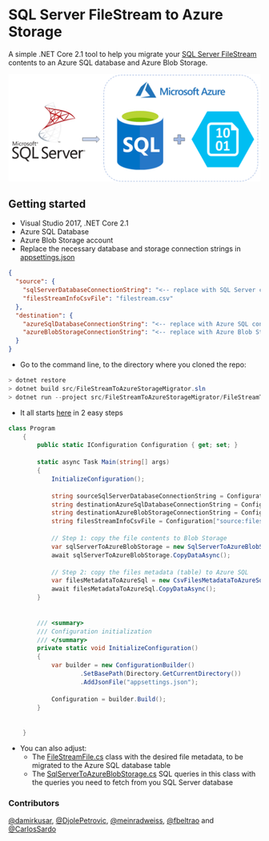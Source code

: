 # SQL Server FileStream to Azure Storage
A simple .NET Core 2.1 tool to help you migrate your [SQL Server FileStream](https://docs.microsoft.com/en-us/sql/relational-databases/blob/filestream-sql-server?view=sql-server-2017) contents to an Azure SQL database and Azure Blob Storage.

![](./images/sql-filestream-to-storage-migration.png "SQL Server FileStream to Azure Storage")

## Getting started
- Visual Studio 2017, .NET Core 2.1
- Azure SQL Database
- Azure Blob Storage account
- Replace the necessary database and storage connection strings in [appsettings.json](src/FileStreamToAzureStorageMigrator/appsettings.json)

```json
{
  "source": {
    "sqlServerDatabaseConnectionString": "<-- replace with SQL Server connection string -->",
    "filesStreamInfoCsvFile": "filestream.csv"
  },
  "destination": {
    "azureSqlDatabaseConnectionString": "<-- replace with Azure SQL connection string -->",
    "azureBlobStorageConnectionString": "<-- replace with Azure Blob Storage connection string -->"
  }
}
```
- Go to the command line, to the directory where you cloned the repo:
```csharp
> dotnet restore
> dotnet build src/FileStreamToAzureStorageMigrator.sln
> dotnet run --project src/FileStreamToAzureStorageMigrator/FileStreamToAzureStorageMigrator.csproj
```

- It all starts [here](/src/FileStreamToAzureStorageMigrator/Program.cs) in 2 easy steps
```csharp
class Program
    {
        public static IConfiguration Configuration { get; set; }
       
        static async Task Main(string[] args)
        {
            InitializeConfiguration();

            string sourceSqlServerDatabaseConnectionString = Configuration["source:sqlServerDatabaseConnectionString"];
            string destinationAzureSqlDatabaseConnectionString = Configuration["destination:azureSqlDatabaseConnectionString"];
            string destinationAzureBlobStorageConnectionString = Configuration["destination:azureBlobStorageConnectionString"];
            string filesStreamInfoCsvFile = Configuration["source:filesStreamInfoCsvFile"];

            // Step 1: copy the file contents to Blob Storage
            var sqlServerToAzureBlobStorage = new SqlServerToAzureBlobStorage(sourceSqlServerDatabaseConnectionString, destinationAzureBlobStorageConnectionString, filesStreamInfoCsvFile);
            await sqlServerToAzureBlobStorage.CopyDataAsync();

            // Step 2: copy the files metadata (table) to Azure SQL
            var filesMetadataToAzureSql = new CsvFilesMetadataToAzureSql(destinationAzureSqlDatabaseConnectionString, filesStreamInfoCsvFile);
            await filesMetadataToAzureSql.CopyDataAsync();
        }


        /// <summary>
        /// Configuration initialization
        /// </summary>
        private static void InitializeConfiguration()
        {
            var builder = new ConfigurationBuilder()
                    .SetBasePath(Directory.GetCurrentDirectory())
                    .AddJsonFile("appsettings.json");

            Configuration = builder.Build();
        }


    }
```

- You can also adjust:
  - The [FileStreamFile.cs](/src/FileStreamToAzureStorageMigrator/FileStreamFile.cs) class with the desired file metadata, to be migrated to the Azure SQL database table 
  - The [SqlServerToAzureBlobStorage.cs](/src/FileStreamToAzureStorageMigrator/SqlServerToAzureBlobStorage.cs) SQL queries in this class with the queries you need to fetch from you SQL Server database
  
### Contributors
[@damirkusar](https://github.com/damirkusar), [@DjolePetrovic](https://github.com/DjolePetrovic), [@meinradweiss](https://github.com/meinradweiss), [@fbeltrao](https://github.com/fbeltrao) and [@CarlosSardo](https://github.com/carlossardo)
